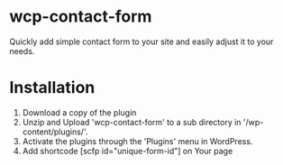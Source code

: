 # wcp-contact-form

Quickly add simple contact form to your site and easily adjust it to your needs.

# Installation

1. Download a copy of the plugin
2. Unzip and Upload 'wcp-contact-form' to a sub directory in '/wp-content/plugins/'.
3. Activate the plugins through the 'Plugins' menu in WordPress.
4. Add shortcode [scfp id="unique-form-id"] on Your page

